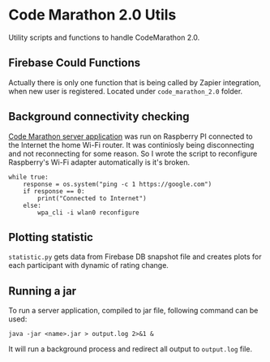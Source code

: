 # Code Marathon 2.0 Utils
Utility scripts and functions to handle CodeMarathon 2.0.

## Firebase Could Functions
Actually there is only one function that is being called by Zapier integration, when new user is registered. Located under `code_marathon_2.0` folder.

## Background connectivity checking
[Code Marathon server application](https://github.com/evgenii-kanivets/cm2) was run on Raspberry PI connected to the Internet
the home Wi-Fi router. It was continiosly being disconnecting and not reconnecting for some reason. So I wrote the script to
reconfigure Raspberry's Wi-Fi adapter automatically is it's broken.

```{bash}
while true:
    response = os.system("ping -c 1 https://google.com")
    if response == 0:
        print("Connected to Internet")
    else:
        wpa_cli -i wlan0 reconfigure
```

## Plotting statistic
`statistic.py` gets data from Firebase DB snapshot file and creates plots for each participant with dynamic of rating change.

## Running a jar
To run a server application, compiled to jar file, following command can be used:

```{bash}
java -jar <name>.jar > output.log 2>&1 &
```

It will run a background process and redirect all output to `output.log` file.
